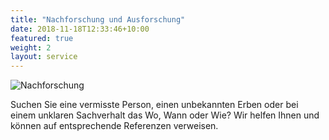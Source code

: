 ```yaml
---
title: "Nachforschung und Ausforschung"
date: 2018-11-18T12:33:46+10:00
featured: true
weight: 2
layout: service
---
```


![Nachforschung](../../images/laptop-man.jpg)

Suchen Sie eine vermisste Person, einen unbekannten Erben oder bei einem unklaren Sachverhalt das Wo, Wann oder Wie?
Wir helfen Ihnen und können auf entsprechende Referenzen verweisen.
